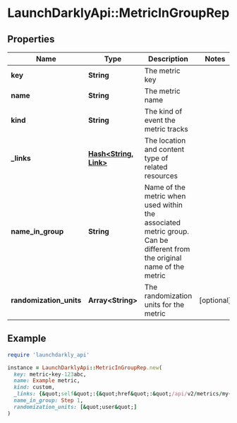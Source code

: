 # LaunchDarklyApi::MetricInGroupRep

## Properties

| Name | Type | Description | Notes |
| ---- | ---- | ----------- | ----- |
| **key** | **String** | The metric key |  |
| **name** | **String** | The metric name |  |
| **kind** | **String** | The kind of event the metric tracks |  |
| **_links** | [**Hash&lt;String, Link&gt;**](Link.md) | The location and content type of related resources |  |
| **name_in_group** | **String** | Name of the metric when used within the associated metric group. Can be different from the original name of the metric |  |
| **randomization_units** | **Array&lt;String&gt;** | The randomization units for the metric | [optional] |

## Example

```ruby
require 'launchdarkly_api'

instance = LaunchDarklyApi::MetricInGroupRep.new(
  key: metric-key-123abc,
  name: Example metric,
  kind: custom,
  _links: {&quot;self&quot;:{&quot;href&quot;:&quot;/api/v2/metrics/my-project/my-metric&quot;,&quot;type&quot;:&quot;application/json&quot;}},
  name_in_group: Step 1,
  randomization_units: [&quot;user&quot;]
)
```

